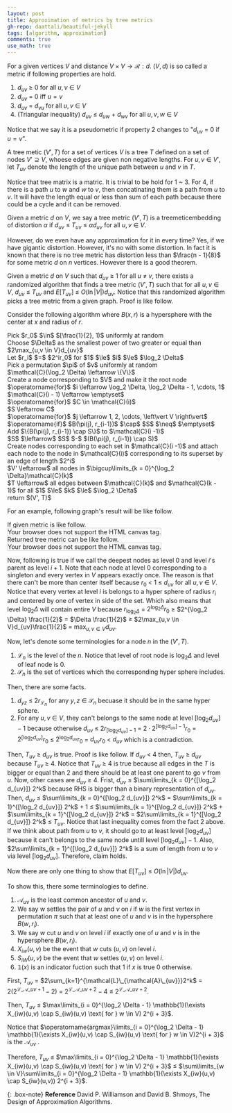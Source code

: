 ```yaml
---
layout: post
title: Approximation of metrics by tree metrics
gh-repo: daattali/beautiful-jekyll
tags: [algorithm, approximation]
comments: true
use_math: true
---
```


For a given vertices $V$ and distance $V \times V \rightarrow \mathcal{R} : d$.
$(V,d)$ is so called a metric if following properties are hold.

1. $d_{uv}$ $\ge$ $0$ for all $u,v$ $\in$ $V$
2. $d_{uv}$ $=$ $0$ iff $u = v$
3. $d_{uv}$ $=$ $d_{vu}$ for all $u,v$ $\in$ $V$
4. (Triangular inequality) $d_{uv}$ $\le$ $d_{uw}$ $+$ $d_{wv}$ for all $u,v,w$ $\in$ $V$

Notice that we say it is a pseudometric if property 2 changes to "$d_{uv}$ $=$ $0$ if $u = v$".

A tree metic $(V', T)$ for a set of vertices $V$ is a tree $T$ defined on a set of nodes $V' \supseteq V$, whoese edges are given non negative lengths.
For $u,v$ $\in$ $V'$, let $T_{uv}$ denote the length of the unique path between $u$ and $v$ in $T$.

Notice that tree matrix is a matric.
It is trivial to be hold for 1 ~ 3.
For 4, if there is a path $u$ to $w$ and $w$ to $v$, then concatinating them is a path from $u$ to $v$.
It will have the length equal or less than sum of each path because there could be a cycle and it can be removed.

Given a metric $d$ on $V$, we say a tree metric $(V', T)$ is a $\operatorname{tree metic embedding}$ of distortion $\alpha$ if $d_{uv}$ $\le$ $T_{uv}$ $\le$ $\alpha d_{uv}$ for all $u,v$ $\in$ $V$.

However, do we even have any approximation for it in every time?
Yes, if we have gigantic distortion.
However, it's no with some distortion.
In fact it is known that there is no tree metric has distortion less than $\frac{n - 1}{8}$ for some metric $d$ on $n$ vertices.
However there is a good theorem.

Given a metric $d$ on $V$ such that $d_{uv}$ $\ge$ $1$ for all $u$ $\neq$ $v$, there exists a randomized algorithm that finds a tree metric $(V', T)$ such that for all $u, v$ $\in$ $V$, $d_{uv}$ $\le$ $T_{uv}$ and $E[T_{uv}]$ $\le$ $O(\ln \left\vert V \right\vert)d_{uv}$.
Notice that this randomized algorithm picks a tree metric from a given graph.
Proof is like follow.

Consider the following algorithm where $B(x, r)$ is a hypersphere with the center at $x$ and radius of $r$.
<div class="alg">
    Pick $r_0$ $\in$ $[\frac{1}{2}, 1)$ uniformly at random<br>
    Choose $\Delta$ as the smallest power of two greater or equal than $2\max_{u,v \in V}d_{uv}$<br>
    Let $r_i$ $=$ $2^ir_0$ for $1$ $\le$ $i$ $\le$ $\log_2 \Delta$<br>
    Pick a permutation $\pi$ of $v$ uniformly at random<br>
    $\mathcal{C}(\log_2 \Delta) \leftarrow \{V\}$<br>
    Create a node corresponding to $V$ and make it the root node<br>
    $\operatorname{for}$ $i \leftarrow \log_2 \Delta, \log_2 \Delta - 1, \cdots, 1$
    <div class="alg">
        $\mathcal{C}(i - 1) \leftarrow \emptyset$<br>
        $\operatorname{for}$ $C \in \mathcal{C}(i)$
        <div class="alg">
            $S \leftarrow C$<br>
            $\operatorname{for}$ $j \leftarrow 1, 2, \cdots, \left\vert V \right\vert$<br>
            <div class="alg">
                $\operatorname{if}$ $B(\pi(j), r_{i-1})$ $\cap$ $S$ $\neq$ $\emptyset$<br>
                <div class="alg">
                    Add $\{B(\pi(j), r_{i-1}) \cap S\}$ to $\mathcal{C}(i -1)$<br>
                    $S$ $\leftarrow$ $S$ $-$ $(B(\pi(j), r_{i-1}) \cap S)$
                </div>
            </div>
            Create nodes corresponding to each set in $\mathcal{C}(i -1)$ and attach each node to the node in $\mathcal{C}(i)$ corresponding to its superset by an edge of length $2^i$
        </div> 
    </div>
    $V' \leftarrow$ all nodes in $\bigcup\limits_{k = 0}^{\log_2 \Delta}\mathcal{C}(k)$<br>
    $T \leftarrow$ all edges between $\mathcal{C}(k)$ and $\mathcal{C}(k - 1)$ for all $1$ $\le$ $k$ $\le$ $\log_2 \Delta$<br>
    return $(V', T)$ 
</div>

For an example, following graph's result will be like follow.

If given metric is like follow.<br>
<canvas id="canvas1" width="200" height="200" style="border:1px solid #d3d3d3;">
    Your browser does not support the HTML canvas tag.</canvas><br>
Returned tree metric can be like follow.<br>
<canvas id="canvas2" width="200" height="200" style="border:1px solid #d3d3d3;">
    Your browser does not support the HTML canvas tag.</canvas><br>
<script language = "javascript">
    let c = document.getElementById("canvas1");
    let ctx = c.getContext("2d");
    ctx.fillStyle = "white";
    ctx.beginPath();
    ctx.arc(100, 100, 80, 0, 2*Math.PI);
    ctx.stroke();
    ctx.beginPath();
    ctx.arc(100, 180, 10, 0, 2*Math.PI);
    ctx.stroke();
    ctx.fill();
    ctx.beginPath();
    ctx.arc(100, 20, 10, 0, 2*Math.PI);
    ctx.stroke();
    ctx.fill();
    ctx.beginPath();
    ctx.arc(20, 100, 10, 0, 2*Math.PI);
    ctx.stroke();
    ctx.fill();
    ctx.beginPath();
    ctx.arc(180, 100, 10, 0, 2*Math.PI);
    ctx.stroke();
    ctx.fill();
    ctx.textAlign = "center";
    ctx.fillStyle = "red";
    ctx.font = "20px Arial";
    ctx.fillText('A', 100, 180);
    ctx.fillText('B', 100, 20);
    ctx.fillText('C', 20, 100);
    ctx.fillText('D', 180, 100);
    ctx.fillText('1', 44, 44);
    ctx.fillText('1', 156, 44);
    ctx.fillText('1', 44, 156);
    ctx.fillText('1', 156, 156);
    c = document.getElementById("canvas2");
    ctx = c.getContext("2d");
  	ctx.beginPath();
    ctx.fillStyle = "black";
  	ctx.moveTo(175, 170);
  	ctx.lineTo(125, 110);
  	ctx.lineTo(100, 40);
  	ctx.lineTo(75, 110);
  	ctx.lineTo(25, 170);
  	ctx.moveTo(75, 110);
  	ctx.lineTo(75, 170);
  	ctx.moveTo(75, 110);
  	ctx.lineTo(125, 170);
    ctx.stroke();
    ctx.fillStyle = "white";
    ctx.beginPath();
    ctx.arc(25, 170, 20, 0, 2*Math.PI);
    ctx.stroke();
    ctx.fill();
    ctx.beginPath();
    ctx.arc(75, 170, 20, 0, 2*Math.PI);
    ctx.stroke();
    ctx.fill();
    ctx.beginPath();
    ctx.arc(125, 170, 20, 0, 2*Math.PI);
    ctx.stroke();
    ctx.fill();
    ctx.beginPath();
    ctx.arc(175, 170, 20, 0, 2*Math.PI);
    ctx.stroke();
    ctx.fill();
    ctx.beginPath();
    ctx.arc(75, 110, 20, 0, 2*Math.PI);
    ctx.stroke();
    ctx.fill();
    ctx.beginPath();
    ctx.arc(125, 110, 20, 0, 2*Math.PI);
    ctx.stroke();
    ctx.fill();
    ctx.beginPath();
    ctx.arc(100, 40, 20, 0, 2*Math.PI);
    ctx.stroke();
    ctx.fill();
    ctx.textAlign = "center";
    ctx.fillStyle = "red";
    ctx.font = "15px Arial";
    ctx.fillText('4', 80, 80);
    ctx.fillText('4', 120, 80);
    ctx.fillText('2', 160, 140);
    ctx.fillText('2', 110, 140);
    ctx.fillText('2', 65, 145);
    ctx.fillText('2', 45, 140);
    ctx.fillText('{A,B,C,D}', 100, 40);
    ctx.fillText('{A,B,C}', 75, 110);
    ctx.fillText('{D}', 125, 110);
    ctx.fillText('{A}', 25, 170);
    ctx.fillText('{B}', 75, 170);
    ctx.fillText('{C}', 125, 170);
    ctx.fillText('{D}', 175, 170);
</script>

Now, following is true if we call the deepest nodes as level 0 and level $i$'s parent as level $i + 1$.
Note that each node at level 0 corresponding to a singleton and every vertex in $V$ appears exactly once.
The reason is that there can't be more than center itself because $r_0$ $<$ $1$ $\le$ $d_{uv}$ for all $u,v$ $\in$ $V$.
Notice that every vertex at level $i$ is belongs to a hyper sphere of radius $r_i$ and centered by one of vertex in side of the set.
Which also means that level $\log_2 \Delta$ will contain entire $V$ because $r_{\log_2 \Delta}$ $=$ $2^{\log_2 \Delta} r_0$ $\ge$ $2^{\log_2 \Delta} \frac{1}{2}$ $=$ $\Delta \frac{1}{2}$ $\ge$ $2\max_{u,v \in V}d_{uv}\frac{1}{2}$ $=$ $\max_{u,v \in V}d_{uv}$.

Now, let's denote some terminologies for a node $n$ in the $(V', T)$.
1. $\mathcal{L}_n$ is the level of the $n$. Notice that level of root node is $\log_2 \Delta$ and level of leaf node is $0$.
2. $\mathcal{S}_n$ is the set of vertices which the corresponding hyper sphere includes.

Then, there are some facts.
1. $d_{yz}$ $\le$ $2r_{\mathcal{L}_n}$ for any $y,z$ $\in$ $\mathcal{S}_n$ becuase it should be in the same hyper sphere.
2. For any $u,v$ $\in$ $V$, they can't belongs to the same node at level $[\log_2 d_{uv}] - 1$ because otherwise $d_{uv}$ $\le$ $2r_{[\log_2 d_{uv}] - 1}$ $=$ $2 \cdot 2^{[\log_2 d_{uv}] - 1}r_0$ $=$ $2^{[\log_2 d_{uv}]}r_0$ $\le$ $2^{\log_2 d_{uv}}r_0$ $=$ $d_{uv}r_0$ $<$ $d_{uv}$ which is a contradiction.

Then, $T_{uv}$ $\ge$ $d_{uv}$ is true.
Proof is like follow.
If $d_{uv}$ $<$ $4$ then, $T_{uv}$ $\ge$ $d_{uv}$ because $T_{uv}$ $\ge$ $4$.
Notice that $T_{uv}$ $\ge$ $4$ is true because all edges in the $T$ is bigger or equal than $2$ and there should be at least one parent to go $v$ from $u$.
Now, other cases are $d_{uv}$ $\ge$ $4$.
Frist, $d_{uv}$ $\le$ $\sum\limits_{k = 0}^{[\log_2 d_{uv}]} 2^k$ because RHS is bigger than a binary representation of $d_{uv}$.
Then, $d_{uv}$ $\le$ $\sum\limits_{k = 0}^{[\log_2 d_{uv}]} 2^k$ $=$ $\sum\limits_{k = 1}^{[\log_2 d_{uv}]} 2^k$ $+$ $1$ $\le$ $\sum\limits_{k = 1}^{[\log_2 d_{uv}]} 2^k$ $+$ $\sum\limits_{k = 1}^{[\log_2 d_{uv}]} 2^k$ $=$ $2\sum\limits_{k = 1}^{[\log_2 d_{uv}]} 2^k$ $\le$ $T_{uv}$.
Notice that last inequality comes from the fact 2 above.
If we think about path from $u$ to $v$, it should go to at least level $[\log_2 d_{uv}]$ because it can't belongs to the same node untill level $[\log_2 d_{uv}] - 1$.
Also, $2\sum\limits_{k = 1}^{[\log_2 d_{uv}]} 2^k$ is a sum of length from $u$ to $v$ via level $[\log_2 d_{uv}]$.
Therefore, claim holds.

Now there are only one thing to show that $E[T_{uv}]$ $\le$ $O(\ln \left\vert V \right\vert)d_{uv}$.

To show this, there some terminologies to define.

1. $\mathcal{A}_{uv}$ is the least common ancestor of $u$ and $v$.
2. We say $w$ settles the pair of $u$ and $v$ on $i$ if $w$ is the first vertex in permutation $\pi$ such that at least one of $u$ and $v$ is in the hypersphere $B(w, r_i)$.
3. We say $w$ cut $u$ and $v$ on level $i$ if exactly one of $u$ and $v$ is in the hypersphere $B(w, r_i)$.
4. $X_{iw}(u,v)$ be the event that $w$ cuts $(u, v)$ on level $i$.
5. $S_{iW}(u,v)$ be the event that $w$ settles $(u, v)$ on level $i$.
6. $\mathbb{1}(x)$ is an indicator fuction such that $1$ if $x$ is true $0$ otherwise.

First, $T_{uv}$ $=$ 
$2\sum_{k=1}^{\mathcal{L}\_{\mathcal{A}\_{uv}}}2^k$ $=$ 
$2(2^{\mathcal{L}\_{\mathcal{A}\_{uv}} + 1} - 2)$ $=$ 
$2^{\mathcal{L}\_{\mathcal{A}\_{uv}} + 2} - 4$ $\le$ 
$2^{\mathcal{L}\_{\mathcal{A}\_{uv}} + 2}$.

Then, $T_{uv}$ $\le$ $\max\limits_{i = 0}^{\log_2 \Delta - 1} \mathbb{1}(\exists X_{iw}(u,v) \cap S_{iw}(u,v) \text{ for } w \in V) 2^{i + 3}$.

Notice that $\operatorname{argmax}\limits_{i = 0}^{\log_2 \Delta - 1} \mathbb{1}(\exists X_{iw}(u,v) \cap S_{iw}(u,v) \text{ for } w \in V)2^{i + 3}$ is the $\mathcal{A}_{uv}$ .

Therefore, $T_{uv}$ $\le$ $\max\limits_{i = 0}^{\log_2 \Delta - 1} \mathbb{1}(\exists X_{iw}(u,v) \cap S_{iw}(u,v) \text{ for } w \in V) 2^{i + 3}$
$\le$ $\sum\limits_{w \in V}\sum\limits_{i = 0}^{\log_2 \Delta - 1} \mathbb{1}(\exists X_{iw}(u,v) \cap S_{iw}(u,v)) 2^{i + 3}$.

{: .box-note}
**Reference** David P. Williamson and David B. Shmoys, The Design of Approximation Algorithms.